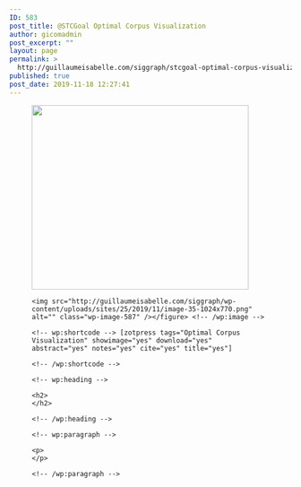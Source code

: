 ```yaml
---
ID: 583
post_title: @STCGoal Optimal Corpus Visualization
author: gicomadmin
post_excerpt: ""
layout: page
permalink: >
  http://guillaumeisabelle.com/siggraph/stcgoal-optimal-corpus-visualization/
published: true
post_date: 2019-11-18 12:27:41
---
```

<!-- wp:image {"id":586,"width":387,"height":329,"sizeSlug":"large"} --><figure class="wp-block-image size-large is-resized">

<img src="http://guillaumeisabelle.com/siggraph/wp-content/uploads/sites/25/2019/11/image-34-1024x872.png" alt="" class="wp-image-586" width="387" height="329" /></figure> <!-- /wp:image -->

<!-- wp:group -->

<div class="wp-block-group">
  <div class="wp-block-group__inner-container">
    <!-- wp:image {"id":587,"sizeSlug":"large"} --><figure class="wp-block-image size-large">
    
    <img src="http://guillaumeisabelle.com/siggraph/wp-content/uploads/sites/25/2019/11/image-35-1024x770.png" alt="" class="wp-image-587" /></figure> <!-- /wp:image -->
    
    <!-- wp:shortcode --> [zotpress tags="Optimal Corpus Visualization" showimage="yes" download="yes" abstract="yes" notes="yes" cite="yes" title="yes"] 
    
    <!-- /wp:shortcode -->
    
    <!-- wp:heading -->
    
    <h2>
    </h2>
    
    <!-- /wp:heading -->
    
    <!-- wp:paragraph -->
    
    <p>
    </p>
    
    <!-- /wp:paragraph -->
  </div>
</div>

<!-- /wp:group -->
